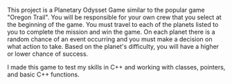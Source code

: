 This project is a Planetary Odysset Game similar to the popular game "Oregon Trail". 
You will be responsible for your own crew that you select at the beginning of the game. You must travel to each of the planets listed to you to complete the mission and win the game. 
On each planet there is a random chance of an event occurring and you must make a decision on what action to take. Based on the planet's difficulty, you will have a higher or lower chance of success.

I made this game to test my skills in C++ and working with classes, pointers, and basic C++ functions.
